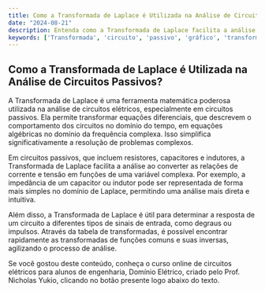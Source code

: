 ```yaml
---
title: Como a Transformada de Laplace é Utilizada na Análise de Circuitos Passivos?
date: "2024-08-21"
description: Entenda como a Transformada de Laplace facilita a análise de circuitos passivos em engenharia elétrica.
keywords: ['Transformada', 'circuito', 'passivo', 'gráfico', 'transformada', 'tabela', 'inverso']
---
```


## Como a Transformada de Laplace é Utilizada na Análise de Circuitos Passivos?

A Transformada de Laplace é uma ferramenta matemática poderosa utilizada na análise de circuitos elétricos, especialmente em circuitos passivos. Ela permite transformar equações diferenciais, que descrevem o comportamento dos circuitos no domínio do tempo, em equações algébricas no domínio da frequência complexa. Isso simplifica significativamente a resolução de problemas complexos.

Em circuitos passivos, que incluem resistores, capacitores e indutores, a Transformada de Laplace facilita a análise ao converter as relações de corrente e tensão em funções de uma variável complexa. Por exemplo, a impedância de um capacitor ou indutor pode ser representada de forma mais simples no domínio de Laplace, permitindo uma análise mais direta e intuitiva.

Além disso, a Transformada de Laplace é útil para determinar a resposta de um circuito a diferentes tipos de sinais de entrada, como degraus ou impulsos. Através da tabela de transformadas, é possível encontrar rapidamente as transformadas de funções comuns e suas inversas, agilizando o processo de análise.

Se você gostou deste conteúdo, conheça o curso online de circuitos elétricos para alunos de engenharia, Domínio Elétrico, criado pelo Prof. Nicholas Yukio, clicando no botão presente logo abaixo do texto.